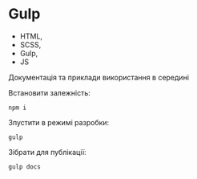 # Gulp 

- HTML,
- SCSS,
- Gulp,
- JS

Документація та приклади використання в середині

Встановити залежність:
```
npm i
```

Зпустити в режимі разробки:
```
gulp
```

Зібрати для публікації:
```
gulp docs
```

